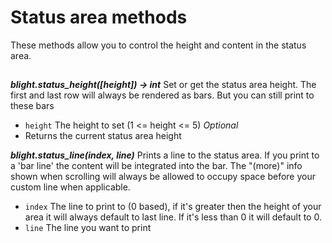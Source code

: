# Status area methods

These methods allow you to control the height and content in the status area.

##

***blight.status_height([height]) -> int***
Set or get the status area height. The first and last row will always be
rendered as bars. But you can still print to these bars

- `height`  The height to set (1 <= height <= 5) *Optional*
- Returns the current status area height

***blight.status_line(index, line)***
Prints a line to the status area. If you print to a 'bar line' the content will be integrated into the bar. The "(more)" info shown when scrolling will always
be allowed to occupy space before your custom line when applicable.

- `index`   The line to print to (0 based), if it's greater then the height of your area it will always default to last line. If it's less than 0 it will default to 0.
- `line`    The line you want to print
